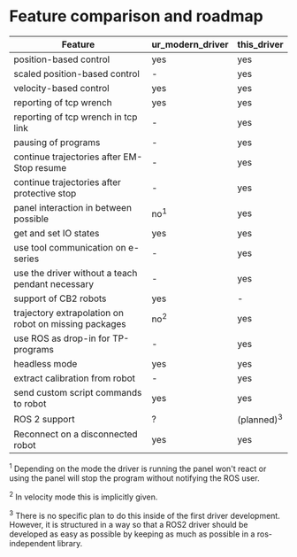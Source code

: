 # Feature comparison and roadmap

| Feature                                               | ur_modern_driver | this_driver           |
| ---                                                   | ---              | ---                   |
| position-based control                                | yes              | yes                   |
| scaled position-based control                         | -                | yes                   |
| velocity-based control                                | yes              | yes                   |
| reporting of tcp wrench                               | yes              | yes                   |
| reporting of tcp wrench in tcp link                   | -                | yes                   |
| pausing of programs                                   | -                | yes                   |
| continue trajectories after EM-Stop resume            | -                | yes                   |
| continue trajectories after protective stop           | -                | yes                   |
| panel interaction in between possible                 | no<sup>1</sup>   | yes                   |
| get and set IO states                                 | yes              | yes               |
| use tool communication on e-series                    | -                | yes                   |
| use the driver without a teach pendant necessary      | -                | yes               |
| support of CB2 robots                                 | yes              | -                     |
| trajectory extrapolation on robot on missing packages | no<sup>2</sup>   | yes                   |
| use ROS as drop-in for TP-programs                    | -                | yes   |
| headless mode                                         | yes              | yes   |
| extract calibration from robot                        | -                | yes                   |
| send custom script commands to robot                  | yes              | yes               |
| ROS 2 support                                         | ?                | (planned)<sup>3</sup> |
| Reconnect on a disconnected robot                     | yes              | yes           |

<sup>1</sup> Depending on the mode the driver is running the panel won't react or using the panel
will stop the program without notifying the ROS user.

<sup>2</sup> In velocity mode this is implicitly given.

<sup>3</sup> There is no specific plan to do this inside of the first driver development. However,
it is structured in a way so that a ROS2 driver should be developed as easy as possible by keeping
as much as possible in a ros-independent library.


